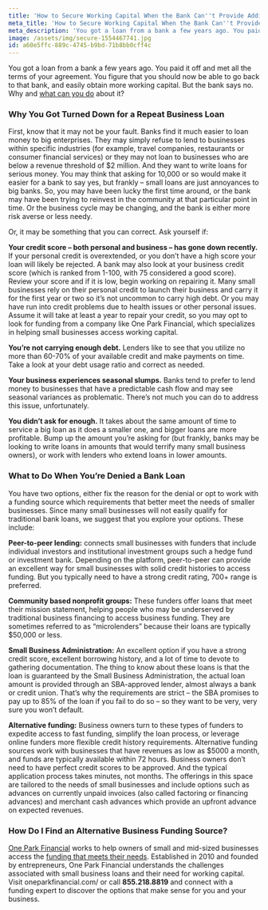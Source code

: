 ```yaml
---
title: 'How to Secure Working Capital When the Bank Can''t Provide Additional Funds'
meta_title: 'How to Secure Working Capital When the Bank Can''t Provide Additional Funds'
meta_description: 'You got a loan from a bank a few years ago. You paid it off and met all the terms of your agreement. You figure that you should now be able to go back to that bank, and easily obtain more working capital. But the bank says no. Why and what can you do about it?'
image: /assets/img/secure-1554467741.jpg
id: a60e5ffc-889c-4745-b9bd-71b8bb0cff4c
---
```

You got a loan from a bank a few years ago. You paid it off and met all the terms of your agreement. You figure that you should now be able to go back to that bank, and easily obtain more working capital. But the bank says no. Why and [what can you do](https://www.oneparkfinancial.com/blog/alternative-business-funding-options) about it?

### Why You Got Turned Down for a Repeat Business Loan

First, know that it may not be your fault. Banks find it much easier to loan money to big enterprises. They may simply refuse to lend to businesses within specific industries (for example, travel companies, restaurants or consumer financial services) or they may not loan to businesses who are below a revenue threshold of $2 million. And they want to write loans for serious money. You may think that asking for 10,000 or so would make it easier for a bank to say yes, but frankly – small loans are just annoyances to big banks. So, you may have been lucky the first time around, or the bank may have been trying to reinvest in the community at that particular point in time. Or the business cycle may be changing, and the bank is either more risk averse or less needy. 

Or, it may be something that you can correct. Ask yourself if:

**Your credit score – both personal and business – has gone down recently.** If your personal credit is overextended, or you don’t have a high score your loan will likely be rejected. A bank may also look at your business credit score (which is ranked from 1-100, with 75 considered a good score). Review your score and if it is low, begin working on repairing it. Many small businesses rely on their personal credit to launch their business and carry it for the first year or two so it’s not uncommon to carry high debt. Or you may have run into credit problems due to health issues or other personal issues. Assume it will take at least a year to repair your credit, so you may opt to look for funding from a company like One Park Financial, which specializes in helping small businesses access working capital.

**You’re not carrying enough debt.** Lenders like to see that you utilize no more than 60-70% of your available credit and make payments on time. Take a look at your debt usage ratio and correct as needed.

**Your business experiences seasonal slumps.** Banks tend to prefer to lend money to businesses that have a predictable cash flow and may see seasonal variances as problematic. There’s not much you can do to address this issue, unfortunately. 

**You didn’t ask for enough.** It takes about the same amount of time to service a big loan as it does a smaller one, and bigger loans are more profitable. Bump up the amount you’re asking for (but frankly, banks may be looking to write loans in amounts that would terrify many small business owners), or work with lenders who extend loans in lower amounts. 

### What to Do When You’re Denied a Bank Loan

You have two options, either fix the reason for the denial or opt to work with a funding source which requirements that better meet the needs of smaller businesses. Since many small businesses will not easily qualify for traditional bank loans, we suggest that you explore your options. These include:

**Peer-to-peer lending:** connects small businesses with funders that include individual investors and institutional investment groups such a hedge fund or investment bank. Depending on the platform, peer-to-peer can provide an excellent way for small businesses with solid credit histories to access funding. But you typically need to have a strong credit rating, 700+ range is preferred.

**Community based nonprofit groups:** These funders offer loans that meet their mission statement, helping people who may be underserved by traditional business financing to access business funding. They are sometimes referred to as “microlenders” because their loans are typically $50,000 or less. 

**Small Business Administration:** An excellent option if you have a strong credit score, excellent borrowing history, and a lot of time to devote to gathering documentation. The thing to know about these loans is that the loan is guaranteed by the Small Business Administration, the actual loan amount is provided through an SBA-approved lender, almost always a bank or credit union. That’s why the requirements are strict – the SBA promises to pay up to 85% of the loan if you fail to do so – so they want to be very, very sure you won’t default.

**Alternative funding:** Business owners turn to these types of funders to expedite access to fast funding, simplify the loan process, or leverage online funders more flexible credit history requirements. Alternative funding sources work with businesses that have revenues as low as $5000 a month, and funds are typically available within 72 hours. Business owners don’t need to have perfect credit scores to be approved. And the typical application process takes minutes, not months. The offerings in this space are tailored to the needs of small businesses and include options such as advances on currently unpaid invoices (also called factoring or financing advances) and merchant cash advances which provide an upfront advance on expected revenues.  

### How Do I Find an Alternative Business Funding Source?

[One Park Financial](https://www.oneparkfinancial.com/how-it-works) works to help owners of small and mid-sized businesses access the [funding that meets their needs](https://www.oneparkfinancial.com/pre-qualification). Established in 2010 and founded by entrepreneurs, One Park Financial understands the challenges associated with small business loans and their need for working capital. Visit oneparkfinancial.com/ or call **855.218.8819** and connect with a funding expert to discover the options that make sense for you and your business.